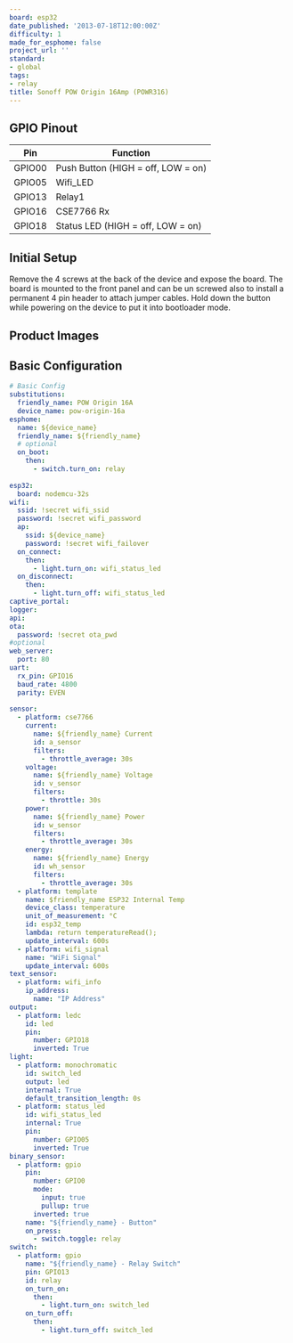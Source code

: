```yaml
---
board: esp32
date_published: '2013-07-18T12:00:00Z'
difficulty: 1
made_for_esphome: false
project_url: ''
standard:
- global
tags:
- relay
title: Sonoff POW Origin 16Amp (POWR316)
---
```


## GPIO Pinout

| Pin    | Function                           |
| ------ | ---------------------------------- |
| GPIO00 | Push Button (HIGH = off, LOW = on) |
| GPIO05 | Wifi_LED                           |
| GPIO13 | Relay1                             |
| GPIO16 | CSE7766 Rx                         |
| GPIO18 | Status LED (HIGH = off, LOW = on)  |

## Initial Setup

Remove the 4 screws at the back of the device and expose the board. The board is mounted to the front panel and can be un screwed also to install a permanent 4 pin header to attach jumper cables. Hold down the button while powering on the device to put it into bootloader mode.

## Product Images

## Basic Configuration

```yaml
# Basic Config
substitutions:
  friendly_name: POW Origin 16A
  device_name: pow-origin-16a
esphome:
  name: ${device_name}
  friendly_name: ${friendly_name}
  # optional
  on_boot:
    then:
      - switch.turn_on: relay
  
esp32:
  board: nodemcu-32s
wifi:
  ssid: !secret wifi_ssid
  password: !secret wifi_password
  ap:
    ssid: ${device_name}
    password: !secret wifi_failover
  on_connect:
    then:
      - light.turn_on: wifi_status_led
  on_disconnect:
    then:
      - light.turn_off: wifi_status_led
captive_portal:
logger:
api:
ota:
  password: !secret ota_pwd
#optional
web_server:
  port: 80
uart:
  rx_pin: GPIO16
  baud_rate: 4800
  parity: EVEN
  
sensor:
  - platform: cse7766
    current:
      name: ${friendly_name} Current
      id: a_sensor
      filters:
        - throttle_average: 30s
    voltage:
      name: ${friendly_name} Voltage
      id: v_sensor
      filters:
        - throttle: 30s
    power:
      name: ${friendly_name} Power
      id: w_sensor
      filters:
        - throttle_average: 30s
    energy:
      name: ${friendly_name} Energy
      id: wh_sensor
      filters:
        - throttle_average: 30s
  - platform: template
    name: $friendly_name ESP32 Internal Temp
    device_class: temperature
    unit_of_measurement: °C
    id: esp32_temp
    lambda: return temperatureRead();
    update_interval: 600s
  - platform: wifi_signal
    name: "WiFi Signal"
    update_interval: 600s
text_sensor:
  - platform: wifi_info
    ip_address:
      name: "IP Address"
output:
  - platform: ledc
    id: led
    pin:
      number: GPIO18
      inverted: True
light:
  - platform: monochromatic
    id: switch_led
    output: led
    internal: True
    default_transition_length: 0s
  - platform: status_led
    id: wifi_status_led
    internal: True
    pin:
      number: GPIO05
      inverted: True
binary_sensor:
  - platform: gpio
    pin:
      number: GPIO0
      mode:
        input: true
        pullup: true
      inverted: true
    name: "${friendly_name} - Button"
    on_press:
      - switch.toggle: relay
switch:
  - platform: gpio
    name: "${friendly_name} - Relay Switch"
    pin: GPIO13
    id: relay
    on_turn_on:
      then:
        - light.turn_on: switch_led
    on_turn_off:
      then:
        - light.turn_off: switch_led
```